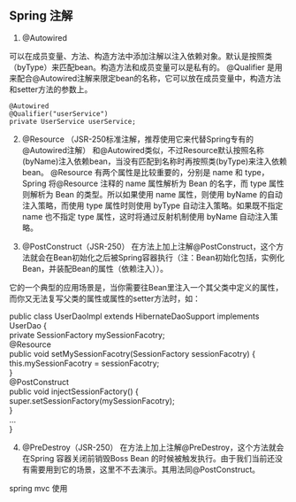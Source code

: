## Spring 注解

1. @Autowired

可以在成员变量、方法、构造方法中添加注解以注入依赖对象。默认是按照类（byType）来匹配bean。构造方法和成员变量可以是私有的。
@Qualifier 是用来配合@Autowired注解来限定bean的名称，它可以放在成员变量中，构造方法和setter方法的参数上。

	@Autowired
	@Qualifier("userService")
	private UserService userService;

2. @Resource （JSR-250标准注解，推荐使用它来代替Spring专有的@Autowired注解） 
和@Autowired类似，不过Resource默认按照名称(byName)注入依赖bean，当没有匹配到名称时再按照类(byType)来注入依赖bean。
@Resource 有两个属性是比较重要的，分别是 name 和 type，Spring 将@Resource 注释的 name 属性解析为 Bean 的名字，而 type 属性则解析为 Bean 的类型。所以如果使用 name 属性，则使用 byName 的自动注入策略，而使用 type 属性时则使用 byType 自动注入策略。如果既不指定 name 也不指定 type 属性，这时将通过反射机制使用 byName 自动注入策略。

3. @PostConstruct（JSR-250） 
在方法上加上注解@PostConstruct，这个方法就会在Bean初始化之后被Spring容器执行（注：Bean初始化包括，实例化Bean，并装配Bean的属性（依赖注入））。 

它的一个典型的应用场景是，当你需要往Bean里注入一个其父类中定义的属性，而你又无法复写父类的属性或属性的setter方法时，如：

public class UserDaoImpl extends HibernateDaoSupport implements UserDao {    
    private SessionFactory mySessionFacotry;    
    @Resource    
    public void setMySessionFacotry(SessionFactory sessionFacotry) {    
        this.mySessionFacotry = sessionFacotry;    
    }    
    @PostConstruct    
    public void injectSessionFactory() {    
        super.setSessionFactory(mySessionFacotry);    
    }    
    ...    
}    

4. @PreDestroy（JSR-250） 
在方法上加上注解@PreDestroy，这个方法就会在Spring 容器关闭前销毁Boss Bean 的时候被触发执行。由于我们当前还没有需要用到它的场景，这里不不去演示。其用法同@PostConstruct。



spring mvc 使用



